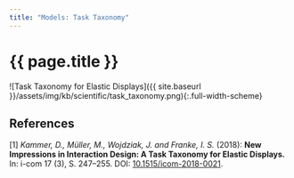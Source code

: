 ```yaml
---
title: "Models: Task Taxonomy"
---
```


# {{ page.title }}

![Task Taxonomy for Elastic Displays]({{ site.baseurl }}/assets/img/kb/scientific/task_taxonomy.png){:.full-width-scheme}

## References

[1] *Kammer, D., Müller, M., Wojdziak, J. and Franke, I. S.* (2018): **New Impressions in Interaction Design: A Task Taxonomy for Elastic Displays.** In: i-com 17 (3), S. 247–255. DOI: [10.1515/icom-2018-0021](https://doi.org/10.1515/icom-2018-0021).

